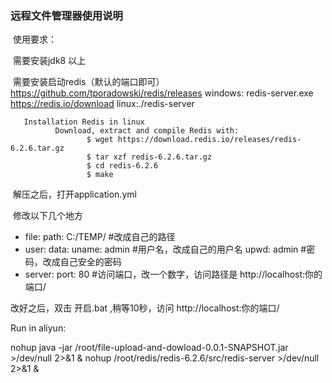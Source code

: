 ### 远程文件管理器使用说明 


​	使用要求：

​			需要安装jdk8 以上

​			需要安装启动redis（默认的端口即可）
       https://github.com/tporadowski/redis/releases
       windows: redis-server.exe
       https://redis.io/download
       linux:./redis-server
       
       Installation Redis in linux
              Download, extract and compile Redis with:
                     $ wget https://download.redis.io/releases/redis-6.2.6.tar.gz
                     $ tar xzf redis-6.2.6.tar.gz
                     $ cd redis-6.2.6
                     $ make

​	解压之后，打开application.yml

​	修改以下几个地方

 * file:
   	   path: C:/TEMP/         #改成自己的路径
 * user:
     data:
       uname: admin		#用户名，改成自己的用户名
       upwd: admin             #密码，改成自己安全的密码
 * server:
     port: 80		         #访问端口，改一个数字，访问路径是   http://localhost:你的端口/




改好之后，双击	开启.bat  ,稍等10秒，访问 http://localhost:你的端口/

Run in aliyun:

nohup java -jar /root/file-upload-and-dowload-0.0.1-SNAPSHOT.jar >/dev/null 2>&1 & 
nohup /root/redis/redis-6.2.6/src/redis-server >/dev/null 2>&1 & 
